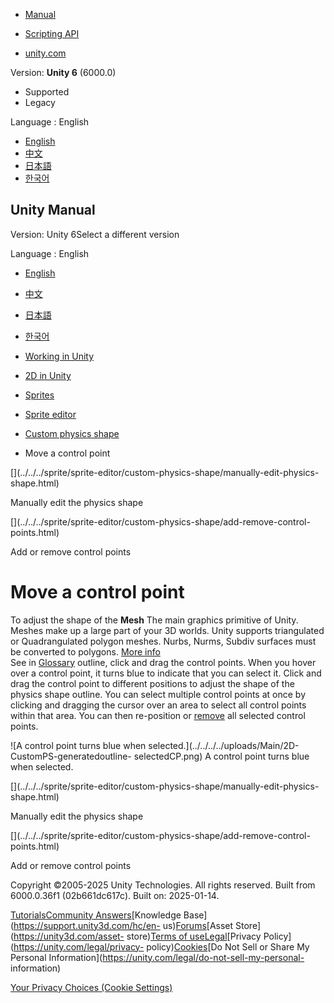 [](https://docs.unity3d.com)

  * [Manual](../Manual/index.html)
  * [Scripting API](../ScriptReference/index.html)

  * [unity.com](https://unity.com/)

Version: **Unity 6** (6000.0)

  * Supported
  * Legacy

Language : English

  * [English](/Manual/sprite/sprite-editor/custom-physics-shape/move-control-point.html)
  * [中文](/cn/current/Manual/sprite/sprite-editor/custom-physics-shape/move-control-point.html)
  * [日本語](/ja/current/Manual/sprite/sprite-editor/custom-physics-shape/move-control-point.html)
  * [한국어](/kr/current/Manual/sprite/sprite-editor/custom-physics-shape/move-control-point.html)

[](https://docs.unity3d.com)

## Unity Manual

Version: Unity 6Select a different version

Language : English

  * [English](/Manual/sprite/sprite-editor/custom-physics-shape/move-control-point.html)
  * [中文](/cn/current/Manual/sprite/sprite-editor/custom-physics-shape/move-control-point.html)
  * [日本語](/ja/current/Manual/sprite/sprite-editor/custom-physics-shape/move-control-point.html)
  * [한국어](/kr/current/Manual/sprite/sprite-editor/custom-physics-shape/move-control-point.html)

  * [Working in Unity](../../../working-in-unity.html)
  * [2D in Unity](../../../Unity2D.html)
  * [Sprites](../../../sprite/sprite-landing.html)
  * [Sprite editor](../../../sprite/sprite-editor/sprite-editor-landing.html)
  * [Custom physics shape](../../../sprite/sprite-editor/custom-physics-shape/custom-physics-shape-landing.html)
  * Move a control point

[](../../../sprite/sprite-editor/custom-physics-shape/manually-edit-physics-
shape.html)

Manually edit the physics shape

[](../../../sprite/sprite-editor/custom-physics-shape/add-remove-control-
points.html)

Add or remove control points

# Move a control point

To adjust the shape of the **Mesh** The main graphics primitive of Unity.
Meshes make up a large part of your 3D worlds. Unity supports triangulated or
Quadrangulated polygon meshes. Nurbs, Nurms, Subdiv surfaces must be converted
to polygons. [More info](../../../mesh.html)  
See in [Glossary](../../../Glossary.html#Mesh) outline, click and drag the
control points. When you hover over a control point, it turns blue to indicate
that you can select it. Click and drag the control point to different
positions to adjust the shape of the physics shape outline. You can select
multiple control points at once by clicking and dragging the cursor over an
area to select all control points within that area. You can then re-position
or [remove](add-remove-control-points.html) all selected control points.

![A control point turns blue when
selected.](../../../../uploads/Main/2D-CustomPS-generatedoutline-
selectedCP.png) A control point turns blue when selected.

[](../../../sprite/sprite-editor/custom-physics-shape/manually-edit-physics-
shape.html)

Manually edit the physics shape

[](../../../sprite/sprite-editor/custom-physics-shape/add-remove-control-
points.html)

Add or remove control points

Copyright ©2005-2025 Unity Technologies. All rights reserved. Built from
6000.0.36f1 (02b661dc617c). Built on: 2025-01-14.

[Tutorials](https://learn.unity.com/)[Community
Answers](https://answers.unity3d.com)[Knowledge
Base](https://support.unity3d.com/hc/en-
us)[Forums](https://forum.unity3d.com)[Asset Store](https://unity3d.com/asset-
store)[Terms of
use](https://docs.unity3d.com/Manual/TermsOfUse.html)[Legal](https://unity.com/legal)[Privacy
Policy](https://unity.com/legal/privacy-
policy)[Cookies](https://unity.com/legal/cookie-policy)[Do Not Sell or Share
My Personal Information](https://unity.com/legal/do-not-sell-my-personal-
information)

[Your Privacy Choices (Cookie Settings)](javascript:void\(0\);)

